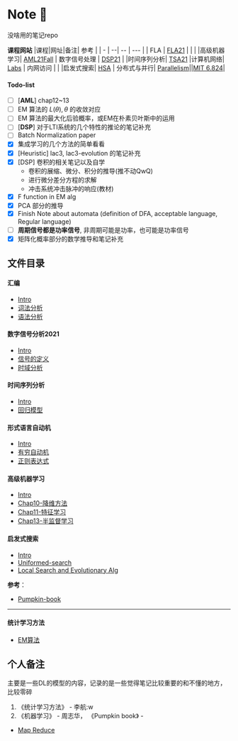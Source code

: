 # Note :thinking:

没啥用的笔记repo

**课程网站**
|课程|网址|备注| 参考 |
| - | --| -- | --- |
| FLA | [FLA21](http://cs.nju.edu.cn/bulei/FLA21.html) | | |
|高级机器学习| [AML21Fall](https://www.lamda.nju.edu.cn/AML21Fall/index.html)
| 数字信号处理 | [DSP21](https://www.lamda.nju.edu.cn/yehj/dsp2021/) |
|时间序列分析| [TSA21](https://www.lamda.nju.edu.cn/yehj/timeseries2021/)
|计算机网络| [Labs](http://114.212.10.193:8080/course/net21/) | 内网访问 | |
|启发式搜索| [HSA](http://www.lamda.nju.edu.cn/HSEA21/)
| 分布式与并行| [Parallelism](https://cs.nju.edu.cn/lxie/parallel.htm)||[MIT 6.824](https://pdos.csail.mit.edu/6.824/schedule.html)|


#### Todo-list

- [ ] [**AML**] chap12~13
- [ ] EM 算法的 $L(\theta), \theta$ 的收敛对应
- [ ] EM 算法的最大化后验概率，或EM在朴素贝叶斯中的运用
- [ ] [**DSP**] 对于LTI系统的几个特性的推论的笔记补充
- [ ] Batch Normalization paper
- [x] 集成学习的几个方法的简单看看
- [x] [Heuristic] lac3, lac3-evolution 的笔记补充
- [x] [DSP] 卷积的相关笔记以及自学
  - 卷积的展缩、微分、积分的推导(推不动QwQ) 
  - 进行微分差分方程的求解
  - 冲击系统冲击脉冲的响应(教材)
- [x] F function in EM alg
- [x] PCA 部分的推导
- [x] Finish Note about automata (definition of DFA, acceptable language, Regular language) 
- [ ] **周期信号都是功率信号**, 非周期可能是功率，也可能是功率信号
- [x] 矩阵化概率部分的数学推导和笔记补充

## 文件目录

#### 汇编

* [Intro](cs-course/Compilers/Intro.md)
* [词法分析](cs-course/Compilers/Lexical-analysis.md)
* [语法分析](cs-course/Compilers/Syntax-analysis.md)

#### 数字信号分析2021

* [Intro](cs-course/DSP2021/Intro.md)
* [信号的定义](cs-course/DSP2021/signal.md)
* [时域分析](cs-course/DSP2021/Time-domain-analysis.md)

#### 时间序列分析

* [Intro](cs-course/TSA21/Intro.md)
* [回归模型](cs-course/TSA21/Regression-TS.md)

#### 形式语言自动机

* [Intro](cs-course/FLA21/Intro.md)
* [有穷自动机](cs-course/FLA21/Automata.md)
* [正则表达式](cs-course/FLA21/Regular_expression.md)

#### 高级机器学习

* [Intro](Statistical_learning/Advanced-ML/Intro.md)
* [Chap10-降维方法](Statistical_learning/Advanced-ML/Dimesionality-reduction.md)
* [Chap11-特征学习](Statistical_learning/Advanced-ML/Feature-selection.md)
* [Chap13-半监督学习](Statistical_learning/Advanced-ML/Semi-supervised_learning.md)

#### 启发式搜索

* [Intro](Heuristic-search&Evolutionary-Alg/Intro.md)
* [Uniformed-search](Heuristic-search&Evolutionary-Alg/Uniformed-search.md)
* [Local Search and Evolutionary Alg](Heuristic-search&Evolutionary-Alg/Local-search.md)

**参考**：
- [Pumpkin-book](https://github.com/datawhalechina/pumpkin-book)


-----

#### 统计学习方法

* [EM算法](Statistical_learning/统计学习方法/EM-algorithm.md)

## 个人备注

主要是一些DL的模型的内容，记录的是一些觉得笔记比较重要的和不懂的地方，比较零碎

1. 《统计学习方法》 - 李航:w
2. 《机器学习》 - 周志华， 《Pumpkin book》 - 
- [Map Reduce](https://pdos.csail.mit.edu/6.824/papers/mapreduce.pdf)

